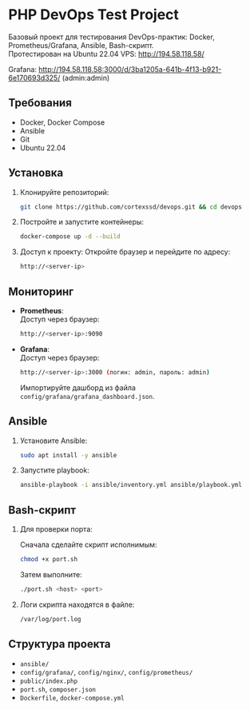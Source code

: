 # PHP DevOps Test Project

Базовый проект для тестирования DevOps-практик: Docker, Prometheus/Grafana, Ansible, Bash-скрипт.  
Протестирован на Ubuntu 22.04 VPS:
http://194.58.118.58/

Grafana:
http://194.58.118.58:3000/d/3ba1205a-641b-4f13-b921-6e170693d325/
(admin:admin)

## Требования

- Docker, Docker Compose
- Ansible
- Git
- Ubuntu 22.04

## Установка

1. Клонируйте репозиторий:
    ```bash
    git clone https://github.com/cortexssd/devops.git && cd devops
    ```

2. Постройте и запустите контейнеры:
    ```bash
    docker-compose up -d --build
    ```

3. Доступ к проекту:
    Откройте браузер и перейдите по адресу:
    ```bash
    http://<server-ip>
    ```

## Мониторинг

- **Prometheus**:  
    Доступ через браузер:
    ```bash
    http://<server-ip>:9090
    ```
  
- **Grafana**:  
    Доступ через браузер:
    ```bash
    http://<server-ip>:3000 (логин: admin, пароль: admin)
    ```

    Импортируйте дашборд из файла `config/grafana/grafana_dashboard.json`.

## Ansible

1. Установите Ansible:
    ```bash
    sudo apt install -y ansible
    ```

2. Запустите playbook:
    ```bash
    ansible-playbook -i ansible/inventory.yml ansible/playbook.yml
    ```

## Bash-скрипт

1. Для проверки порта:

    Сначала сделайте скрипт исполнимым:
    ```bash
    chmod +x port.sh
    ```

    Затем выполните:
    ```bash
    ./port.sh <host> <port>
    ```

2. Логи скрипта находятся в файле:
    ```bash
    /var/log/port.log
    ```

## Структура проекта

- `ansible/`
- `config/grafana/`, `config/nginx/`, `config/prometheus/`
- `public/index.php`
- `port.sh`, `composer.json`
- `Dockerfile`, `docker-compose.yml`
